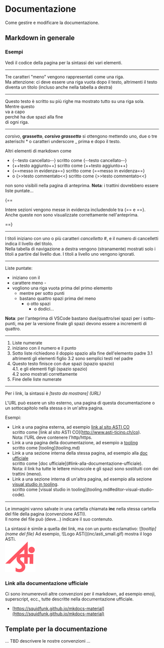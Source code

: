 # Documentazione

Come gestire e modificare la documentazione.

## Markdown in generale
### Esempi
Vedi il codice della pagina per la sintassi dei vari elementi.

---
Tre caratteri "meno" vengono rappresentati come una riga.  
Ma attenzione: ci deve essere una riga vuota dopo il testo, altrimenti il testo diventa un titolo (incluso anche nella tabella a destra)

---
Questo testo è scritto 
su più righe
ma mostrato tutto su 
una riga sola.  
Mentre questo  
va a capo  
perché ha due spazi alla fine  
di ogni riga.

---
*corsivo*, **grassetto**, ***corsivo grassetto*** si ottengono mettendo uno, due o tre asterischi * o caratteri underscore _ prima e dopo il testo.  

Altri elementi di markdown come   

- {--testo cancellato--} scritto come {\--testo cancellato\--}  
- {++testo aggiunto++} scritto come {\++testo aggiunto++}  
- {==messo in evidenza==} scritto come {\==messo in evidenza==}  
- o {>>testo commentato<<} scritto come {\>>testo commentato<<}  

non sono visibili nella pagina di anteprima.
**Nota**: i trattini dovrebbero essere liste puntate...

{==

Intere sezioni vengono messe in evidenza includendole tra {\== e ==\}.
Anche queste non sono visualizzate correttamente nell'anteprima.

==}

---
I titoli iniziano con uno o più caratteri *cancelletto* #, e il numero di cancelletti indica il livello del titolo.  
Nella tabella di navigazione a destra vengono (stranamente) mostrati solo i titoli a partire dal livello due. I titoli a livello uno vengono ignorati.

---
Liste puntate:

- iniziano con il
- carattere meno -
- vogliono una riga vuota prima del primo elemento
    - mentre per sotto punti
    - bastano quattro spazi prima del meno
        - o otto spazi
            - o dodici...

**Nota**: per l'anteprima di VSCode bastano due/quattro/sei spazi per i sotto-punti, ma per la versione finale gli spazi devono essere a incrementi di quattro.

---
1. Liste numerate
2. iniziano con il numero e il punto
3. Sotto liste richiedono il doppio spazio alla fine dell'elemento padre
3.1 altrimenti gli elementi figlio 
3.2 sono semplici testi nel padre
4. Questo testo finisce con due spazi (spazio spazio)  
4.1. e gli elementi figli (spazio spazio)  
4.2 sono mostrati correttamente  
5. Fine delle liste numerate

---
Per i link, la sintassi è *[testo da mostrare] (URL)*

L'URL può essere un sito esterno, una pagina di questa documentazione o un sottocapitolo nella stessa o in un'altra pagina.

Esempi:  

- Link a una pagina esterna, ad esempio [link al sito ASTI CO](http://www.asti-ticino.ch/co)  
scritto come \[link al sito ASTI CO](http://www.asti-ticino.ch/co).  
Nota: l'URL deve contenere l'http/https.  
- Link a una pagina della documentazione, ad esempio a [tooling](tooling.md)  
scritto come \[tooling](tooling.md)  
- Link a una sezione interna della stessa pagina, ad esempio alla [doc ufficiale](#link-alla-documentazione-ufficiale)  
scritto come \[doc ufficiale](#link-alla-documentazione-ufficiale).  
Nota: il link ha tutte le lettere minuscole e gli spazi sono sostituiti con dei trattini (meno).
- Link a una sezione interna di un'altra pagina, ad esempio alla sezione [visual studio in tooling](tooling.md#editor-visual-studio-code).  
scritto come \[visual studio in tooling](tooling.md#editor-visual-studio-code).  


---
Le immagini vanno salvate in una cartella chiamata **inc** nella stessa cartella del file della pagina (convenzione ASTI).  
Il nome del file può (deve...) indicare il suo contenuto.  

La sintassi è simile a quella dei link, ma con un punto esclamativo: *!\[tooltip](nome del file)*
Ad esempio, !\[Logo ASTi](inc/asti_small.gif) mostra il logo ASTi.  
![Logo ASTi](inc/asti_small.gif)


### Link alla documentazione ufficiale
Ci sono innumerevoli altre convenzioni per il markdown, ad esempio emoji, superscript, ecc., tutte descritte nella documentazione ufficiale.
- [https://squidfunk.github.io/mkdocs-material](https://squidfunk.github.io/mkdocs-material)

## Template per la documentazione
... TBD descrivere le nostre convenzioni ...